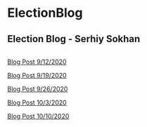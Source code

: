 # ElectionBlog
Election Blog - Serhiy Sokhan
---

```
```
[Blog Post 9/12/2020](Gov1347/blog1.md)



[Blog Post 9/19/2020](Gov1347/blog2.md)



[Blog Post 9/26/2020](Gov1347/blog3.md)



[Blog Post 10/3/2020](Gov1347/blog4.md)


[Blog Post 10/10/2020](Gov1347/blog5.md)
